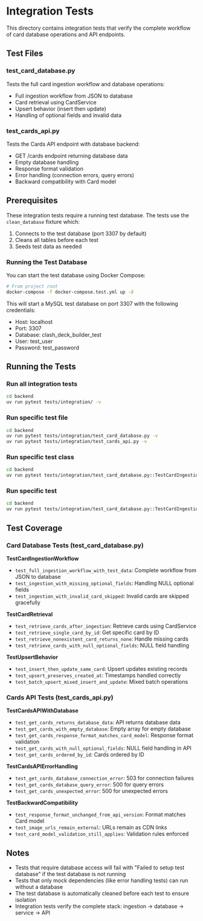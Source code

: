 # Integration Tests

This directory contains integration tests that verify the complete workflow of card database operations and API endpoints.

## Test Files

### test_card_database.py
Tests the full card ingestion workflow and database operations:
- Full ingestion workflow from JSON to database
- Card retrieval using CardService
- Upsert behavior (insert then update)
- Handling of optional fields and invalid data

### test_cards_api.py
Tests the Cards API endpoint with database backend:
- GET /cards endpoint returning database data
- Empty database handling
- Response format validation
- Error handling (connection errors, query errors)
- Backward compatibility with Card model

## Prerequisites

These integration tests require a running test database. The tests use the `clean_database` fixture which:
1. Connects to the test database (port 3307 by default)
2. Cleans all tables before each test
3. Seeds test data as needed

### Running the Test Database

You can start the test database using Docker Compose:

```bash
# From project root
docker-compose -f docker-compose.test.yml up -d
```

This will start a MySQL test database on port 3307 with the following credentials:
- Host: localhost
- Port: 3307
- Database: clash_deck_builder_test
- User: test_user
- Password: test_password

## Running the Tests

### Run all integration tests
```bash
cd backend
uv run pytest tests/integration/ -v
```

### Run specific test file
```bash
cd backend
uv run pytest tests/integration/test_card_database.py -v
uv run pytest tests/integration/test_cards_api.py -v
```

### Run specific test class
```bash
cd backend
uv run pytest tests/integration/test_card_database.py::TestCardIngestionWorkflow -v
```

### Run specific test
```bash
cd backend
uv run pytest tests/integration/test_card_database.py::TestCardIngestionWorkflow::test_full_ingestion_workflow_with_test_data -v
```

## Test Coverage

### Card Database Tests (test_card_database.py)

**TestCardIngestionWorkflow**
- `test_full_ingestion_workflow_with_test_data`: Complete workflow from JSON to database
- `test_ingestion_with_missing_optional_fields`: Handling NULL optional fields
- `test_ingestion_with_invalid_card_skipped`: Invalid cards are skipped gracefully

**TestCardRetrieval**
- `test_retrieve_cards_after_ingestion`: Retrieve cards using CardService
- `test_retrieve_single_card_by_id`: Get specific card by ID
- `test_retrieve_nonexistent_card_returns_none`: Handle missing cards
- `test_retrieve_cards_with_null_optional_fields`: NULL field handling

**TestUpsertBehavior**
- `test_insert_then_update_same_card`: Upsert updates existing records
- `test_upsert_preserves_created_at`: Timestamps handled correctly
- `test_batch_upsert_mixed_insert_and_update`: Mixed batch operations

### Cards API Tests (test_cards_api.py)

**TestCardsAPIWithDatabase**
- `test_get_cards_returns_database_data`: API returns database data
- `test_get_cards_with_empty_database`: Empty array for empty database
- `test_get_cards_response_format_matches_card_model`: Response format validation
- `test_get_cards_with_null_optional_fields`: NULL field handling in API
- `test_get_cards_ordered_by_id`: Cards ordered by ID

**TestCardsAPIErrorHandling**
- `test_get_cards_database_connection_error`: 503 for connection failures
- `test_get_cards_database_query_error`: 500 for query errors
- `test_get_cards_unexpected_error`: 500 for unexpected errors

**TestBackwardCompatibility**
- `test_response_format_unchanged_from_api_version`: Format matches Card model
- `test_image_urls_remain_external`: URLs remain as CDN links
- `test_card_model_validation_still_applies`: Validation rules enforced

## Notes

- Tests that require database access will fail with "Failed to setup test database" if the test database is not running
- Tests that only mock dependencies (like error handling tests) can run without a database
- The test database is automatically cleaned before each test to ensure isolation
- Integration tests verify the complete stack: ingestion → database → service → API
